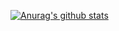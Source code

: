 [![Anurag's github stats](https://github-readme-stats.vercel.app/api?username=XsQuare01&show_icons=true&theme=tokyonight)](https://github.com/anuraghazra/github-readme-stats)
